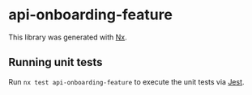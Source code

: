 # api-onboarding-feature

This library was generated with [Nx](https://nx.dev).

## Running unit tests

Run `nx test api-onboarding-feature` to execute the unit tests via [Jest](https://jestjs.io).
